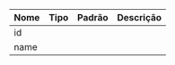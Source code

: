 | Nome | Tipo | Padrão | Descrição |
|------|------|--------|-----------|
| id |  |  |  |
| name |  |  |  |